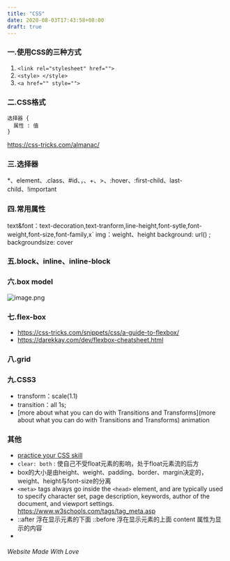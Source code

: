 ```yaml
---
title: "CSS"
date: 2020-08-03T17:43:58+08:00
draft: true
---
```


### 一.使用CSS的三种方式

1. `<link rel="stylesheet" href="">`
2. `<style> </style>`
3. `<a href="" style="">`

### 二.CSS格式
```
选择器 {
  属性 : 值
}
```
https://css-tricks.com/almanac/

### 三.选择器
*、element、.class、#id、，、+、>、:hover、:first-child、last-child、!important

### 四.常用属性
text&font：text-decoration,text-tranform,line-height,font-sytle,font-weight,font-size,font-family,x`
img：weight、height
background: url() ;
backgroundsize: cover


### 五.block、inline、inline-block

### 六.box model
![image.png](https://upload-images.jianshu.io/upload_images/10432256-6ea3c223c53f84a0.png?imageMogr2/auto-orient/strip%7CimageView2/2/w/1240)

### 七.flex-box
- https://css-tricks.com/snippets/css/a-guide-to-flexbox/
- https://darekkay.com/dev/flexbox-cheatsheet.html
### 八.grid

### 九.CSS3
- transform：scale(1.1)
- transition：all 1s;
- [more about what you can do with Transitions and Transforms](more about what you can do with Transitions and Transforms)
animation
### 其他
- [practice your CSS skill](https://www.freecodecamp.org/learn/responsive-web-design/basic-css/)
- `clear: both` : 使自己不受float元素的影响，处于float元素流的后方
- box的大小是由height、weight、padding、border、margin决定的，weight、height与font-size的分离
- `<meta>` tags always go inside the `<head>` element, and are typically used to specify character set, page description, keywords, author of the document, and viewport settings. https://www.w3schools.com/tags/tag_meta.asp
- ::after 浮在显示元素的下面  ::before 浮在显示元素的上面 content 属性为显示的内容
- 

###### Website Made With Love


